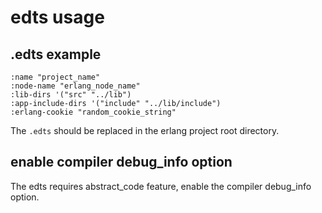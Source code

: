 # edts usage

## .edts example

```
:name "project_name"
:node-name "erlang_node_name"
:lib-dirs '("src" "../lib")
:app-include-dirs '("include" "../lib/include")
:erlang-cookie "random_cookie_string"
```

The `.edts` should be replaced in the erlang project root directory.

## enable compiler debug_info option
The edts requires abstract_code feature, enable the compiler debug_info option.
